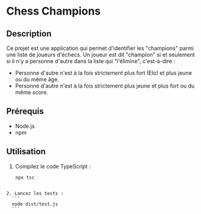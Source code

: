 # Chess Champions

## Description
Ce projet est une application qui permet d'identifier les "champions" parmi une liste de joueurs d'échecs. Un joueur est dit "champion" si et seulement si il n'y a personne d'autre dans la liste qui "l'élimine", c'est-à-dire :
- Personne d'autre n'est à la fois strictement plus fort (Elo) et plus jeune ou du même âge.
- Personne d'autre n'est à la fois strictement plus jeune et plus fort ou du même score.



## Prérequis
- Node.js
- npm


## Utilisation
1. Compilez le code TypeScript :
    ```
    npx tsc
  ```

2. Lancez les tests :
    ```
    node dist/test.js
    ```
